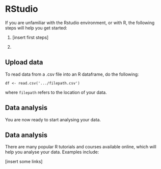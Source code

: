 # RStudio

If you are unfamiliar with the Rstudio environment, or with R, the following steps will help you get started:

1. \[insert first steps\]

2. 

## Upload data

To read data from a .csv file into an R dataframe, do the following:

```
df <- read.csv('.../filepath.csv')
```
where ``filepath`` refers to the location of your data.

## Data analysis

You are now ready to start analysing your data.

## Data analysis

There are many popular R tutorials and courses available online, which will help you analyse your data. Examples include:

\[insert some links]